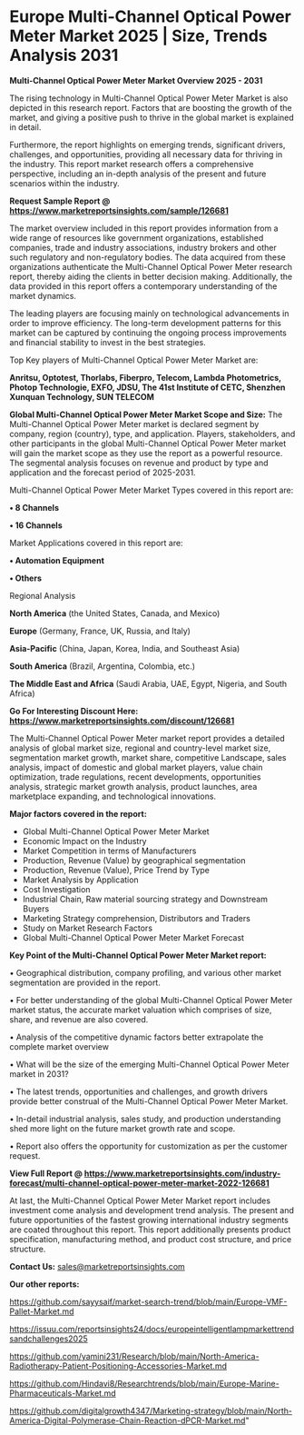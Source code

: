 # Europe Multi-Channel Optical Power Meter Market 2025 | Size, Trends Analysis 2031

<Strong> Multi-Channel Optical Power Meter Market Overview 2025 - 2031</strong>

The rising technology in Multi-Channel Optical Power Meter Market is also depicted in this research report. Factors that are boosting the growth of the market, and giving a positive push to thrive in the global market is explained in detail.

Furthermore, the report highlights on emerging trends, significant drivers, challenges, and opportunities, providing all necessary data for thriving in the industry. This report market research offers a comprehensive perspective, including an in-depth analysis of the present and future scenarios within the industry.

<strong>Request Sample Report @ <a href=https://www.marketreportsinsights.com/sample/126681>https://www.marketreportsinsights.com/sample/126681</a></strong>

The market overview included in this report provides information from a wide range of resources like government organizations, established companies, trade and industry associations, industry brokers and other such regulatory and non-regulatory bodies. The data acquired from these organizations authenticate the Multi-Channel Optical Power Meter research report, thereby aiding the clients in better decision making. Additionally, the data provided in this report offers a contemporary understanding of the market dynamics.

The leading players are focusing mainly on technological advancements in order to improve efficiency. The long-term development patterns for this market can be captured by continuing the ongoing process improvements and financial stability to invest in the best strategies.

Top Key players of Multi-Channel Optical Power Meter Market are:

<strong>Anritsu, Optotest, Thorlabs, Fiberpro, Telecom, Lambda Photometrics, Photop Technologie, EXFO, JDSU, The 41st Institute of CETC, Shenzhen Xunquan Technology, SUN TELECOM</strong>

<strong><b>Global Multi-Channel Optical Power Meter Market Scope and Size:</b></strong>
The Multi-Channel Optical Power Meter market is declared segment by company, region (country), type, and application. Players, stakeholders, and other participants in the global Multi-Channel Optical Power Meter market will gain the market scope as they use the report as a powerful resource. The segmental analysis focuses on revenue and product by type and application and the forecast period of 2025-2031.

Multi-Channel Optical Power Meter Market Types covered in this report are:

<strong>• 8 Channels

• 16 Channels</strong>

Market Applications covered in this report are:

<strong>• Automation Equipment

• Others</strong> 

Regional Analysis

<strong>North America</strong> (the United States, Canada, and Mexico)

<strong>Europe</strong> (Germany, France, UK, Russia, and Italy)

<strong>Asia-Pacific</strong> (China, Japan, Korea, India, and Southeast Asia)

<strong>South America</strong> (Brazil, Argentina, Colombia, etc.)

<strong>The Middle East and Africa</strong> (Saudi Arabia, UAE, Egypt, Nigeria, and South Africa)

<strong>Go For Interesting Discount Here: <a href=https://www.marketreportsinsights.com/discount/126681>https://www.marketreportsinsights.com/discount/126681</a></strong>

The Multi-Channel Optical Power Meter market report provides a detailed analysis of global market size, regional and country-level market size, segmentation market growth, market share, competitive Landscape, sales analysis, impact of domestic and global market players, value chain optimization, trade regulations, recent developments, opportunities analysis, strategic market growth analysis, product launches, area marketplace expanding, and technological innovations.

<strong><b>Major factors covered in the report:</b></strong>
<ul>
  <li>Global Multi-Channel Optical Power Meter Market </li>
  <li>Economic Impact on the Industry</li>
  <li>Market Competition in terms of Manufacturers</li>
  <li>Production, Revenue (Value) by geographical segmentation</li>
  <li>Production, Revenue (Value), Price Trend by Type</li>
  <li>Market Analysis by Application</li>
  <li>Cost Investigation</li>
  <li>Industrial Chain, Raw material sourcing strategy and Downstream Buyers</li>
  <li>Marketing Strategy comprehension, Distributors and Traders</li>
  <li>Study on Market Research Factors</li>
  <li>Global Multi-Channel Optical Power Meter Market Forecast</li>
</ul>

<strong><b>Key Point of the Multi-Channel Optical Power Meter Market report:</b></strong>

• Geographical distribution, company profiling, and various other market segmentation are provided in the report.

• For better understanding of the global Multi-Channel Optical Power Meter market status, the accurate market valuation which comprises of size, share, and revenue are also covered.

• Analysis of the competitive dynamic factors better extrapolate the complete market overview

• What will be the size of the emerging Multi-Channel Optical Power Meter market in 2031?

• The latest trends, opportunities and challenges, and growth drivers provide better construal of the Multi-Channel Optical Power Meter Market.

• In-detail industrial analysis, sales study, and production understanding shed more light on the future market growth rate and scope.

• Report also offers the opportunity for customization as per the customer request.

<strong><b>View Full Report @ <a href=https://www.marketreportsinsights.com/industry-forecast/multi-channel-optical-power-meter-market-2022-126681>https://www.marketreportsinsights.com/industry-forecast/multi-channel-optical-power-meter-market-2022-126681</a></b></strong>


At last, the Multi-Channel Optical Power Meter Market report includes investment come analysis and development trend analysis. The present and future opportunities of the fastest growing international industry segments are coated throughout this report. This report additionally presents product specification, manufacturing method, and product cost structure, and price structure.

<strong>Contact Us:</strong>
sales@marketreportsinsights.com

<strong>Our other reports:</strong>

<a href=https://github.com/sayysaif/market-search-trend/blob/main/Europe-VMF-Pallet-Market.md>https://github.com/sayysaif/market-search-trend/blob/main/Europe-VMF-Pallet-Market.md</a>

<a href=https://issuu.com/reportsinsights24/docs/europeintelligentlampmarkettrendsandchallenges2025>https://issuu.com/reportsinsights24/docs/europeintelligentlampmarkettrendsandchallenges2025</a>

<a href=https://github.com/yamini231/Research/blob/main/North-America-Radiotherapy-Patient-Positioning-Accessories-Market.md>https://github.com/yamini231/Research/blob/main/North-America-Radiotherapy-Patient-Positioning-Accessories-Market.md</a>

<a href=https://github.com/Hindavi8/Researchtrends/blob/main/Europe-Marine-Pharmaceuticals-Market.md>https://github.com/Hindavi8/Researchtrends/blob/main/Europe-Marine-Pharmaceuticals-Market.md</a>

<a href=https://github.com/digitalgrowth4347/Marketing-strategy/blob/main/North-America-Digital-Polymerase-Chain-Reaction-dPCR-Market.md>https://github.com/digitalgrowth4347/Marketing-strategy/blob/main/North-America-Digital-Polymerase-Chain-Reaction-dPCR-Market.md</a>"
